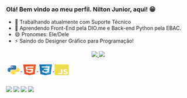 ### Olá! Bem vindo ao meu perfil. Nilton Junior, aqui! 😁

- 🔭 Trabalhando atualmente com Suporte Técnico
- 🌱 Aprendendo Front-End pela DIO.me e Back-end Python pela EBAC.
- 😄 Pronomes: Ele/Dele
- ⚡ Saindo do Designer Gráfico para Programação!

<div align="center">
  <a href="https://github.com/NiltonJuniorDEV">
  <img height="180em" src="https://github-readme-stats.vercel.app/api?username=NiltonJuniorDEV&show_icons=true&theme=radical&include_all_commits=true&count_private=true"/>
  <img height="180em" src="https://github-readme-stats.vercel.app/api/top-langs/?username=NiltonJuniorDEV&layout=compact&langs_count=7&theme=radical"/>
</div>
  
  <div style="display: inline_block"><br>
   <img align="center" alt="NJunior-Python" height="30" width="40" src="https://raw.githubusercontent.com/devicons/devicon/master/icons/python/python-original.svg">
  <img align="center" alt="NJunior-HTML" height="30" width="40" src="https://raw.githubusercontent.com/devicons/devicon/master/icons/html5/html5-original.svg">
  <img align="center" alt="NJunior-CSS" height="30" width="40" src="https://raw.githubusercontent.com/devicons/devicon/master/icons/css3/css3-original.svg">
   <img align="center" alt="NJunior-Js" height="30" width="40" src="https://raw.githubusercontent.com/devicons/devicon/master/icons/javascript/javascript-plain.svg">

   
  ##
  
<div> 
  <a href="https://www.instagram.com/njunior.dev/" target="_blank"><img src="https://img.shields.io/badge/-Instagram-%23E4405F?style=for-the-badge&logo=instagram&logoColor=white" target="_blank"></a>
  <a href = "mailto:nilton.araujo.junior@gmail.com"><img src="https://img.shields.io/badge/Gmail-D14836?style=for-the-badge&logo=gmail&logoColor=white" target="_blank"></a>
  <a href="https://www.linkedin.com/in/nilton-junior-5915a2238/" target="_blank"><img src="https://img.shields.io/badge/-LinkedIn-%230077B5?style=for-the-badge&logo=linkedin&logoColor=white" target="_blank"></a> 
  <a href = "https://wa.me/5511943834348" target ="_blank"><img src="https://img.shields.io/badge/WhatsApp-25D366?style=for-the-badge&logo=whatsapp&logoColor=white" target="_blank"></a>

</div>
